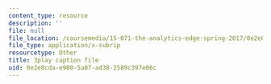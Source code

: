```yaml
---
content_type: resource
description: ''
file: null
file_location: /coursemedia/15-071-the-analytics-edge-spring-2017/0e2e8cdae9005a07ad382589c397e06c_pj_Ro7sFpUE.vtt
file_type: application/x-subrip
resourcetype: Other
title: 3play caption file
uid: 0e2e8cda-e900-5a07-ad38-2589c397e06c
---
```

